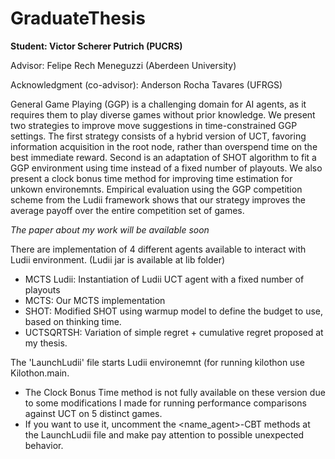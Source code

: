 # GraduateThesis

**Student: Victor Scherer Putrich (PUCRS)**

Advisor: Felipe Rech Meneguzzi (Aberdeen University)

Acknowledgment (co-advisor): Anderson Rocha Tavares (UFRGS)

General Game Playing (GGP) is a challenging domain for AI agents, as it requires them to play diverse games without prior knowledge. 
We present two strategies to improve move suggestions in time-constrained GGP settings. 
The first strategy consists of a hybrid version of UCT, favoring information acquisition in the root node, rather than overspend time on the best immediate reward.
Second is an adaptation of SHOT algorithm to fit a GGP environment using time instead of a fixed number of playouts.
We also present a clock bonus time method for improving time estimation for unkown environemnts.
Empirical evaluation using the GGP competition scheme from the Ludii framework shows that our strategy improves the average payoff over the entire competition set of games.

*The paper about my work will be available soon*

There are implementation of 4 different agents available to interact with Ludii environment. (Ludii jar is available at lib folder)

* MCTS Ludii: Instantiation of Ludii UCT agent with a fixed number of playouts
* MCTS: Our MCTS implementation
* SHOT: Modified SHOT using warmup model to define the budget to use, based on thinking time.
* UCTSQRTSH: Variation of simple regret + cumulative regret proposed at my thesis. 

The 'LaunchLudii' file starts Ludii environemnt (for running kilothon use Kilothon.main.

- The Clock Bonus Time method is not fully available on these version due to some modifications I made for running performance comparisons against UCT on 5 distinct games. 
- If you want to use it, uncomment the <name_agent>-CBT methods at the LaunchLudii file and make pay attention to possible unexpected behavior.
